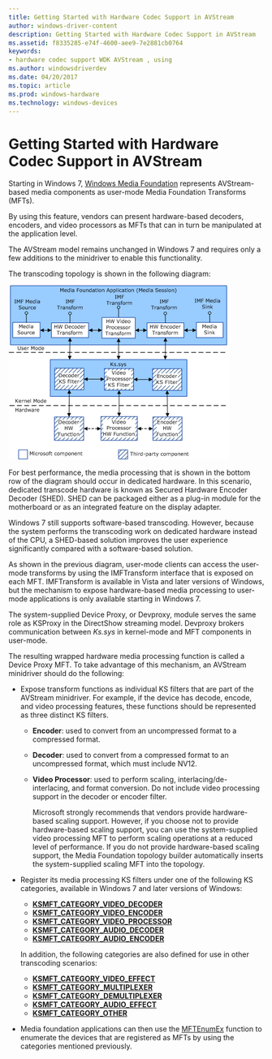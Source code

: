 ```yaml
---
title: Getting Started with Hardware Codec Support in AVStream
author: windows-driver-content
description: Getting Started with Hardware Codec Support in AVStream
ms.assetid: f8335285-e74f-4600-aee9-7e2881cb0764
keywords:
- hardware codec support WDK AVStream , using
ms.author: windowsdriverdev
ms.date: 04/20/2017
ms.topic: article
ms.prod: windows-hardware
ms.technology: windows-devices
---
```


# Getting Started with Hardware Codec Support in AVStream


Starting in Windows 7, [Windows Media Foundation](http://go.microsoft.com/fwlink/p/?linkid=155069) represents AVStream-based media components as user-mode Media Foundation Transforms (MFTs).

By using this feature, vendors can present hardware-based decoders, encoders, and video processors as MFTs that can in turn be manipulated at the application level.

The AVStream model remains unchanged in Windows 7 and requires only a few additions to the minidriver to enable this functionality.

The transcoding topology is shown in the following diagram:

![diagram illustrating transcoding topology](images/hw-transcoding.png)

For best performance, the media processing that is shown in the bottom row of the diagram should occur in dedicated hardware. In this scenario, dedicated transcode hardware is known as Secured Hardware Encoder Decoder (SHED). SHED can be packaged either as a plug-in module for the motherboard or as an integrated feature on the display adapter.

Windows 7 still supports software-based transcoding. However, because the system performs the transcoding work on dedicated hardware instead of the CPU, a SHED-based solution improves the user experience significantly compared with a software-based solution.

As shown in the previous diagram, user-mode clients can access the user-mode transforms by using the IMFTransform interface that is exposed on each MFT. IMFTransform is available in Vista and later versions of Windows, but the mechanism to expose hardware-based media processing to user-mode applications is only available starting in Windows 7.

The system-supplied Device Proxy, or Devproxy, module serves the same role as KSProxy in the DirectShow streaming model. Devproxy brokers communication between *Ks.sys* in kernel-mode and MFT components in user-mode.

The resulting wrapped hardware media processing function is called a Device Proxy MFT. To take advantage of this mechanism, an AVStream minidriver should do the following:

-   Expose transform functions as individual KS filters that are part of the AVStream minidriver. For example, if the device has decode, encode, and video processing features, these functions should be represented as three distinct KS filters.
    -   **Encoder**: used to convert from an uncompressed format to a compressed format.
    -   **Decoder**: used to convert from a compressed format to an uncompressed format, which must include NV12.
    -   **Video Processor**: used to perform scaling, interlacing/de-interlacing, and format conversion. Do not include video processing support in the decoder or encoder filter.

        Microsoft strongly recommends that vendors provide hardware-based scaling support. However, if you choose not to provide hardware-based scaling support, you can use the system-supplied video processing MFT to perform scaling operations at a reduced level of performance. If you do not provide hardware-based scaling support, the Media Foundation topology builder automatically inserts the system-supplied scaling MFT into the topology.

-   Register its media processing KS filters under one of the following KS categories, available in Windows 7 and later versions of Windows:

    -   [**KSMFT\_CATEGORY\_VIDEO\_DECODER**](https://msdn.microsoft.com/library/windows/hardware/ff548602)
    -   [**KSMFT\_CATEGORY\_VIDEO\_ENCODER**](https://msdn.microsoft.com/library/windows/hardware/ff548611)
    -   [**KSMFT\_CATEGORY\_VIDEO\_PROCESSOR**](https://msdn.microsoft.com/library/windows/hardware/ff548613)
    -   [**KSMFT\_CATEGORY\_AUDIO\_DECODER**](https://msdn.microsoft.com/library/windows/hardware/ff548572)
    -   [**KSMFT\_CATEGORY\_AUDIO\_ENCODER**](https://msdn.microsoft.com/library/windows/hardware/ff548584)

    In addition, the following categories are also defined for use in other transcoding scenarios:

    -   [**KSMFT\_CATEGORY\_VIDEO\_EFFECT**](https://msdn.microsoft.com/library/windows/hardware/ff548607)
    -   [**KSMFT\_CATEGORY\_MULTIPLEXER**](https://msdn.microsoft.com/library/windows/hardware/ff548596)
    -   [**KSMFT\_CATEGORY\_DEMULTIPLEXER**](https://msdn.microsoft.com/library/windows/hardware/ff548594)
    -   [**KSMFT\_CATEGORY\_AUDIO\_EFFECT**](https://msdn.microsoft.com/library/windows/hardware/ff548578)
    -   [**KSMFT\_CATEGORY\_OTHER**](https://msdn.microsoft.com/library/windows/hardware/ff548601)
-   Media foundation applications can then use the [MFTEnumEx](http://go.microsoft.com/fwlink/p/?linkid=155058) function to enumerate the devices that are registered as MFTs by using the categories mentioned previously.

 

 




